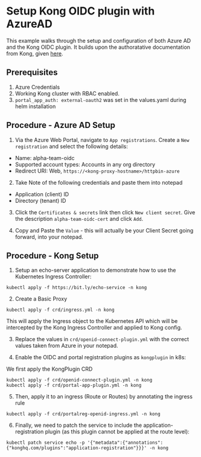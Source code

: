 Setup Kong OIDC plugin with AzureAD
===========================================================

This example walks through the setup and configuration of both Azure AD and the Kong OIDC plugin.  It builds upon the authoratative documentation from Kong, given [here](https://docs.konghq.com/gateway/latest/developer-portal/administration/application-registration/azure-oidc-config/#main).

## Prerequisites
1. Azure Credentials
2. Working Kong cluster with RBAC enabled.
3. `portal_app_auth: external-oauth2` was set in the values.yaml during helm installation

## Procedure - Azure AD Setup

1. Via the Azure Web Portal, navigate to `App registrations`.  Create a `New registration` and select the following details:

* Name: alpha-team-oidc
* Supported account types: Accounts in any org directory
*  Redirect URI: Web, `https://<kong-proxy-hostname>/httpbin-azure`

2. Take Note of the following credentials and paste them into notepad

* Application (client) ID
* Directory (tenant) ID

3. Click the `Certificates & secrets` link then click `New client secret`.  Give the description `alpha-team-oidc-cert` and click `Add`.

4. Copy and Paste the `Value` - this will actually be your Client Secret going forward, into your notepad.

## Procedure - Kong Setup

1. Setup an echo-server application to demonstrate how to use the Kubernetes Ingress Controller:

```
kubectl apply -f https://bit.ly/echo-service -n kong
```

2. Create a Basic Proxy

```
kubectl apply -f crd/ingress.yml -n kong
```

This will apply the Ingress object to the Kubernetes API which will be intercepted by the Kong Ingress Controller and applied to Kong config.

3. Replace the values in `crd/openid-connect-plugin.yml` with the correct values taken from Azure in your notepad.

4. Enable the OIDC and portal registration plugins as `kongplugin` in k8s:

We first apply the KongPlugin CRD

```
kubectl apply -f crd/openid-connect-plugin.yml -n kong
kubectl apply -f crd/portal-app-plugin.yml -n kong
```

5. Then, apply it to an ingress (Route or Routes) by annotating the ingress rule

```
kubectl apply -f crd/portalreg-openid-ingress.yml -n kong
```

6. Finally, we need to patch the service to include the application-registration plugin (as this plugin cannot be applied at the route level):

```
kubectl patch service echo -p '{"metadata":{"annotations":{"konghq.com/plugins":"application-registration"}}}' -n kong
```


